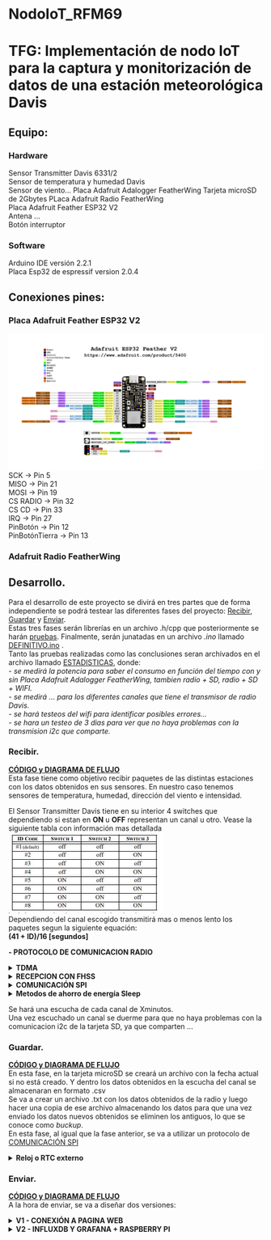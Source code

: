 # NodoIoT_RFM69
# TFG: Implementación de nodo IoT para la captura y monitorización de datos de una estación meteorológica Davis
## Equipo:
### Hardware
Sensor Transmitter Davis 6331/2  
Sensor de temperatura y humedad Davis  
Sensor de viento...
Placa Adafruit Adalogger FeatherWing 
Tarjeta microSD de 2Gbytes
PLaca Adafruit Radio FeatherWing  
Placa Adafruit Feather ESP32 V2  
Antena ...  
Botón interruptor  
### Software  
Arduino IDE versión 2.2.1  
Placa Esp32 de espressif version 2.0.4  
## Conexiones pines:

### Placa Adafruit Feather ESP32 V2
![Image text](https://github.com/DaniAntolin/TFG_DANI_ANTO/blob/main/FOTOS/Adafruit_ESP32_Feather_V2_Pinout.png)
SCK -> Pin 5  
MISO -> Pin 21  
MOSI -> Pin 19   
CS RADIO -> Pin 32  
CS CD -> Pin 33  
IRQ -> Pin 27  
PinBotón -> Pin 12  
PinBotónTierra -> Pin 13  
### Adafruit Radio FeatherWing  
## Desarrollo.  
Para el desarrollo de este proyecto se divirá en tres partes que de forma independiente se podrá testear las diferentes fases del proyecto: [Recibir](https://github.com/DaniAntolin/TFG_DANI_ANTO/tree/main/LIBRERIAS/RECIBIR), [Guardar](https://github.com/DaniAntolin/TFG_DANI_ANTO/tree/main/LIBRERIAS/GUARDAR) y [Enviar](https://github.com/DaniAntolin/TFG_DANI_ANTO/tree/main/LIBRERIAS/ENVIAR).  
Estas tres fases serán librerías en un archivo .h/cpp que posteriormente se harán [pruebas](https://github.com/DaniAntolin/TFG_DANI_ANTO/tree/main/PRUEBAS).
Finalmente, serán junatadas en un archivo   *.ino* llamado [DEFINITIVO.ino](https://github.com/DaniAntolin/TFG_DANI_ANTO/tree/main/DEFINITIVO) .  
Tanto las pruebas realizadas como las conclusiones seran archivados en el archivo llamado [ESTADISTICAS](https://github.com/DaniAntolin/TFG_DANI_ANTO/tree/main/ESTADISTICAS), donde:  
*- se medirá la potencia para saber el consumo en función del tiempo con y sin Placa Adafruit Adalogger FeatherWing, tambien radio + SD, radio + SD + WIFI.*  
*- se medirá ... para los diferentes canales que tiene el transmisor de radio Davis.*  
*- se hará testeos del wifi para identificar posibles errores...*  
*- se hara un testeo de 3 dias para ver que no haya problemas con la transmision i2c que comparte.*  

### Recibir.
[**CÓDIGO y DIAGRAMA DE FLUJO**](https://github.com/DaniAntolin/TFG_DANI_ANTO/tree/main/LIBRERIAS/RECIBIR)  
Esta fase tiene como objetivo recibir paquetes de las distintas estaciones con los datos obtenidos en sus sensores. En nuestro caso tenemos sensores de temperatura, humedad, dirección del viento e intensidad.  

El Sensor Transmitter Davis tiene en su interior 4 switches que dependiendo si estan en **ON** u **OFF** representan un canal u otro. Vease la siguiente tabla con información mas detallada  
![Image text](https://github.com/DaniAntolin/TFG_DANI_ANTO/blob/main/FOTOS/tablaIDsRadio.JPG)  
Dependiendo del canal escogido transmitirá mas o menos lento los paquetes segun la siguiente equación:  
**(41 + ID)/16 [segundos]**  

**- PROTOCOLO DE COMUNICACION RADIO**  
<details>  
<summary><strong>TDMA</strong></summary>  
El objetivo final es escuchar cada estación, se utilizará un protocolo de comunicacion vía radio llamado <em>TDMA (Acceso Multiple por División de Tiempo)</em>, que consiste en escuchar durante un periodo de tiempo cada canal como se muestra en la siguiente imagen, por lo que no divides el ancho de banda de la señal y puedes escuchar todos los canales en un tiempo determinado.<br>   
<img src="https://github.com/DaniAntolin/TFG_DANI_ANTO/blob/main/FOTOS/TDMA.jpg" width="200" /><br>   
Ventaja:        No pierdes ancho de banda vease <em>FDMA (Acceso Múltiple de División de Frecuencia)</em>.<br>    
Desventaja:     En cada periodo de tiempo que escuchas una estación, no puedes escuchar las otras, perdiendo información de los otros canales a los que no escuchas.<br>  
<ul>  
<li><em>¿Por qué el uso de TDMA frente a FDMA?</em></li><br>   
</ul>  
- Es simple, el protocolo de comunicación que utiliza la estación Davis no permite dividir el ancho de banda de la señal, haciendo imposible el uso de FDMA. Ademas que el ancho de banda que se utiliza en UE es limitado.<br>   
</details>  
<details>  
<summary><strong>RECEPCION CON FHSS</strong></summary>  
FHSS (Espectro Ensanchado por Salto de Frecuencia), técnica de transmisión de datos inalámbrica que utiliza un ancho de banda mucho mayor que el necesario para transmitir la información. Lo hace mediante el uso de una banda de frecuencia determinada, la cual es dividida en múltiples subfrecuencias. Estas subfrecuencias son saltadas en un orden preestablecido y sincronizado entre el emisor y el receptor.<br>
<ul>
<li><em>¿Cuáles son las ventajas?</em><br></li>  
</ul>
- Se basa en la idea de que un salto rápido y constante entre frecuencias dificulta la interceptación de la señal por parte de terceros. Además, permite una mayor resistencia a interferencias y una transmisión más eficiente de los datos.<br>   
Esto funciona en nuestro caso de tal forma que una vez te sincronzas con el emisor (Estacion davis A) tu vas saltando de frecuencia al mismo tiempo recibiendo todos los paquetes. Pero en el momento que a una frecuencia llega un paquete indeseado, supongamos de nuestra estacion B, ....... a explicar<br>   
</details>
<a name="COMUNICACIONSPI"></a>
<details>  
<summary><strong>COMUNICACIÓN SPI</strong></summary>   
<ol>
<li><p>Selección del esclavo: El maestro configura la línea SS/CS en estado bajo para seleccionar un esclavo específico.</p></li>
<li><p>Generación de la señal de reloj: El maestro genera una señal de reloj en la línea SCLK.</p></li>
<li><p>Transmisión de datos: Durante cada ciclo de reloj, el maestro envía un bit de datos por la línea MOSI y lee un bit de datos de la línea MISO. Esto permite una comunicación Full Duplex, es decir, el maestro puede enviar y recibir datos simultáneamente.</p></li>
<li><p>Registros de desplazamiento: Para que este proceso se haga realidad es necesario la existencia de dos registros de desplazamiento, uno para el maestro y uno para el esclavo respectivamente. Los registros de desplazamiento se encargan de almacenar los bits de manera paralela para realizar una conversión paralela a serial para la transmisión de información.</p></li>
</ol>  
</details>  

<details>  
<summary><strong>Metodos de ahorro de energía Sleep</strong></summary>   
Se usaran metodos de ahorro de energía deep_sleep y light_sleep:<br>  
Los modos que podemos usar son:<br>  
<ol>   
<li>modem-sleep: este modo de ahorro permite desactivar la conexión WiFi de tipo Station , establecida con un punto de acceso (router), cuando no sea necesario su uso y volver a activarla cuando se necesite.. El consumo típico en este modo es de 15mA.</li>  
<li>light-sleep: este modo de ahorro permite mantener la conexión WiFi de tipo Station, pero reduce el consumo de energía en los momentos en los que no hay envío de información.. El consumo típico pasa a ser de unos 0,5 mA.</li>  
<li>deep-sleep: es el modo que genera mayor ahorro, pero a costa de dejar la placa en suspenso. La única parte de la placa que funciona durante este modo es reloj en tiempo real (Real Time Clock o RTC) para poder reiniciarla cuando haya finalizado el tiempo de reposo. El consumo típico pasa a ser de unos 10 uA.</li>  
</ol>  
Además de dispones de los siguientes modos de reinicio.<br>  
<ol>  
<li>WAKE_RF_DEFAULT: Calibración de señal de radio si es necesario</li>  
<li>WAKE_RFCAL: Calibración de señal de radio siempre</li>  
<li>WAKE_NO_RFCAL: Sin calibración de la señal de radio</li>  
<li>WAKE_RF_DISABLED: Deshabilita la señal de radio después del reencendido</li>  
</ol>  
</details>  

Se hará una escucha de cada canal de Xminutos.  
Una vez escuchado un canal se duerme para que no haya problemas con la comunicacion i2c de la tarjeta SD, ya que comparten ...  
### Guardar.
[**CÓDIGO y DIAGRAMA DE FLUJO**](https://github.com/DaniAntolin/TFG_DANI_ANTO/tree/main/LIBRERIAS/GUARDAR)  
En esta fase, en la tarjeta microSD se creará un archivo con la fecha actual si no está creado. Y dentro los datos obtenidos en la escucha del canal se almacenaran en formato .csv  
Se va a crear un archivo .txt con los datos obtenidos de la radio y luego hacer una copia de ese archivo almacenando los datos para que una vez enviado los datos nuevos obtenidos se eliminen los antiguos, lo que se conoce como *buckup*.  
En esta fase, al igual que la fase anterior, se va a utilizar un protocolo de [COMUNICACIÓN SPI](#COMUNICACIONSPI)  

<details>  
<summary><strong>Reloj o RTC externo</strong></summary>   
Aunque la placa cuenta con un reloj interno, es necesario utilizar un reloj externo o RTC alimentado por una pila para mantener la hora en caso de por ejemplo un recambio de la batería. 
</details>  

### Enviar.
[**CÓDIGO y DIAGRAMA DE FLUJO**](https://github.com/DaniAntolin/TFG_DANI_ANTO/tree/main/LIBRERIAS/ENVIAR)  
A la hora de enviar, se va a diseñar dos versiones:  
<details>  
<summary><strong>V1 - CONEXIÓN A PAGINA WEB</strong></summary>      
Una vez obtenido los datos se crea una red wifi donde se crea una direccion ip donde el usuario podrá:<br>  
<img src="https://github.com/DaniAntolin/TFG_DANI_ANTO/blob/main/FOTOS/webV1.png" align="left" width="200" />   
<em>-cambiar la hora manualmente si se quiere y poder verla</em><br>  
<em>-modificar los tres podibles canales el ID que tiene, introducir -1 en caso de que algún canal no tengas.</em><br>  
<em>-ver los datos almacenados de cada día pulsando en "archivos" y poder descargarselos o eliminarlos</em><br>  
<em>-Cambiar el tiempo de escucha de cada canal sin que este sea inferior a 90segundos, ya que superado este limite habrá una perdida significativa de los datos</em><br>  
<em>-Cambiar el tiempo wifi, que es el tiempo que puede estar el usuario usando el wifi</em><br>  
<br clear="left"/>  
Para acceder a los datos de la pagina que el usuario a podido modificar se hara una solicitud HTTP GET para obtener esos datos.<br>   
<ul>  
<li><strong>BOTON INTERRUPTOR</strong></li><br>  
</ul>  
<em>En esta versión se va a implementar un botón interruptor:</em><br>
<img src="https://github.com/DaniAntolin/TFG_DANI_ANTO/blob/main/FOTOS/NodoIoT_BOTON_2.jpg" width="200" /><br>   
El uso del botón es para optimizar el uso de la bateria ya que una conexión prolongada del wifi hará que se gaste la batería.<br>   
Este botón se usará para que el usuario que quiera obtener los datos o configurar el datalogger a traves de la página web, conecte el wifi del ESP32 pulsando el botón integrado.<br>  
Una vez haya terminado de manipular la pagina web creada procederá a pulsar otra vez el boton para que se apage el wifi.<br>  
Para solventar un posible problema de que el usuario se le olvide volver a pulsar el boton par desconectar el wifi habra integrado un timer que cuando pase se desconectará automaticamente haciendo que no se pierda bateria inecesaria.<br>  
</details>  
<details>  
<summary><strong>V2 - INFLUXDB Y GRAFANA + RASPBERRY PI</strong></summary>   
Mediante una Raspberry pi se creará un punto de acceso. Este punto de acceso servirá para comectarse desde el datalogger.<br>   
Cada vez que termine de guardar, se intentará conectar al punto de acceso.<br>  
Una vez conectada se actualizará la hora, se hará una conexión http con solicitud get para obtener la información de la pagina influxdb en el puerto 5000 y poder actualizar los datos, que han podido ser modificados por el usuario.<br> 
Los datos obtenidos, que son:<br>   
<em>-modificar los tres podibles canales el ID que tiene.</em><br>  
<em>-Cambiar la zona horaria</em><br>  
<em>-Cambiar el tiempo de escucha de cada canal sin que este sea inferior a 90segundos, ya que superado este limite habrá una perdida significativa de los datos</em><br>  
<em>-Cambiar el tiempo dormido, que será el tiempo que se quede en ahorro de energía</em><br>  
Estas variables se guardarán en el archivo variables.txt<br>  
En el puerto 3000 se graficaran con grafana los datos obtenidos de las distintas estaciones.<br>  
</details>  

